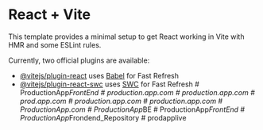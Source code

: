 # React + Vite

This template provides a minimal setup to get React working in Vite with HMR and some ESLint rules.

Currently, two official plugins are available:

- [@vitejs/plugin-react](https://github.com/vitejs/vite-plugin-react/blob/main/packages/plugin-react/README.md) uses [Babel](https://babeljs.io/) for Fast Refresh
- [@vitejs/plugin-react-swc](https://github.com/vitejs/vite-plugin-react-swc) uses [SWC](https://swc.rs/) for Fast Refresh
#   P r o d u c t i o n A p p _ F r o n t E n d  
 #   p r o d u c t i o n . a p p . c o m  
 #   p r o d u c t i o n . a p p . c o m  
 #   p r o d . a p p . c o m  
 #   p r o d u c t i o n . a p p . c o m  
 #   p r o d u c t i o n . a p p . c o m  
 #   P r o d u c t i o n A p p . c o m  
 #   P r o d u c t i o n A p p _ B E  
 #   P r o d u c t i o n A p p _ F r o n t E n d  
 #   P r o d u c t i o n A p p _ F r o n d e n d _ R e p o s i t o r y  
 #   p r o d a p p l i v e  
 